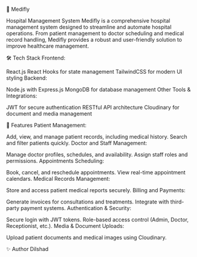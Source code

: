 🏥 Medifly

Hospital Management System
Medifly is a comprehensive hospital management system designed to streamline and automate hospital operations. From patient management to doctor scheduling and medical record handling, Medifly provides a robust and user-friendly solution to improve healthcare management.



🛠️ Tech Stack
Frontend:

React.js
React Hooks for state management
TailwindCSS for modern UI styling
Backend:

Node.js with Express.js
MongoDB for database management
Other Tools & Integrations:

JWT for secure authentication
RESTful API architecture
Cloudinary for document and media management


🚀 Features
Patient Management:

Add, view, and manage patient records, including medical history.
Search and filter patients quickly.
Doctor and Staff Management:

Manage doctor profiles, schedules, and availability.
Assign staff roles and permissions.
Appointments Scheduling:

Book, cancel, and reschedule appointments.
View real-time appointment calendars.
Medical Records Management:

Store and access patient medical reports securely.
Billing and Payments:

Generate invoices for consultations and treatments.
Integrate with third-party payment systems.
Authentication & Security:

Secure login with JWT tokens.
Role-based access control (Admin, Doctor, Receptionist, etc.).
Media & Document Uploads:

Upload patient documents and medical images using Cloudinary.


✨ Author
Dilshad

